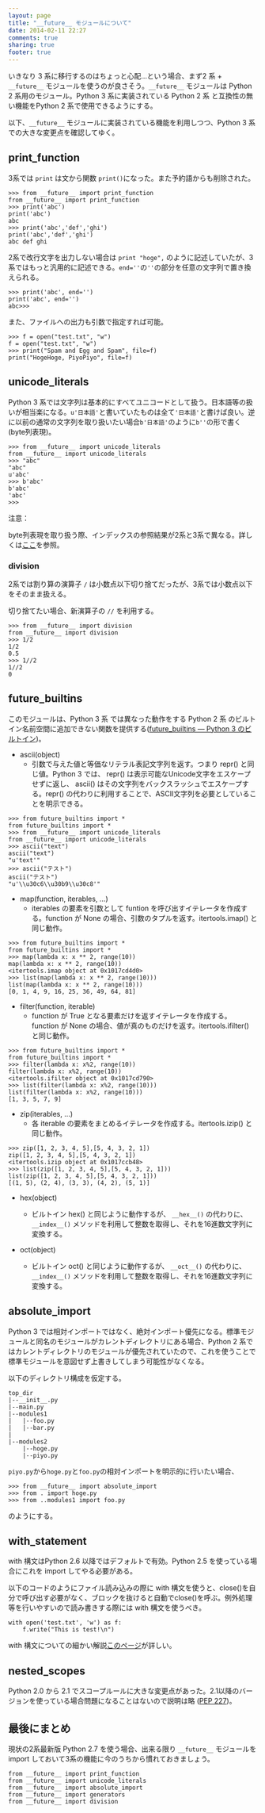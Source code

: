 ```yaml
---
layout: page
title: "__future__ モジュールについて"
date: 2014-02-11 22:27
comments: true
sharing: true
footer: true
---
```

いきなり 3 系に移行するのはちょっと心配…という場合、まず2 系 + `__future__` モジュールを使うのが良さそう。`__future__` モジュールは Python 2 系用のモジュール。Python 3 系に実装されている Python 2 系 と互換性の無い機能をPython 2 系で使用できるようにする。

以下、`__future__` モジュールに実装されている機能を利用しつつ、Python 3 系での大きな変更点を確認してゆく。

## print_function
3系では `print` は文から関数 `print()`になった。また予約語からも削除された。

```
>>> from __future__ import print_function
from __future__ import print_function
>>> print('abc')
print('abc')
abc
>>> print('abc','def','ghi')
print('abc','def','ghi')
abc def ghi
```

2系で改行文字を出力しない場合は `print "hoge",` のように記述していたが、3系ではもっと汎用的に記述できる。`end=''`の`''`の部分を任意の文字列で置き換えられる。

```
>>> print('abc', end='')
print('abc', end='')
abc>>>
```

また、ファイルへの出力も引数で指定すれば可能。

```
>>> f = open("test.txt", "w")
f = open("test.txt", "w")
>>> print("Spam and Egg and Spam", file=f)
print("HogeHoge, PiyoPiyo", file=f)
```

## unicode_literals
Python 3 系では文字列は基本的にすべてユニコードとして扱う。日本語等の扱いが相当楽になる。`u'日本語'`と書いていたものは全て`'日本語'`と書けば良い。逆に以前の通常の文字列を取り扱いたい場合`b'日本語'`のように`b''`の形で書く(byte列表現)。

```
>>> from __future__ import unicode_literals
from __future__ import unicode_literals
>>> "abc"
"abc"
u'abc'
>>> b'abc'
b'abc'
'abc'
>>> 
```

注意：

byte列表現を取り扱う際、インデックスの参照結果が2系と3系で異なる。詳しくは[ここ](http://docs.python.jp/3.3/howto/pyporting.html#bytes-literals)を参照。

### division
2系では割り算の演算子 `/` は小数点以下切り捨てだったが、3系では小数点以下をそのまま扱える。

切り捨てたい場合、新演算子の `//` を利用する。

```
>>> from __future__ import division
from __future__ import division
>>> 1/2
1/2
0.5
>>> 1//2
1//2
0
```

## future_builtins
このモジュールは、Python 3 系 では異なった動作をする Python 2 系 のビルトイン名前空間に追加できない関数を提供する([future_builtins — Python 3 のビルトイン](http://docs.python.jp/2/library/future_builtins.html))。

* ascii(object)
    * 引数で与えた値と等価なリテラル表記文字列を返す。つまり repr() と同じ値。Python 3 では、 repr() は表示可能なUnicode文字をエスケープせずに返し、 ascii() はその文字列をバックスラッシュでエスケープする。repr() の代わりに利用することで、ASCII文字列を必要としていることを明示できる。

```
>>> from future_builtins import *
from future_builtins import *
>>> from __future__ import unicode_literals
from __future__ import unicode_literals
>>> ascii("text")
ascii("text")
"u'text'"
>>> ascii("テスト")
ascii("テスト")
"u'\\u30c6\\u30b9\\u30c8'"
```
* map(function, iterables, ...)
    * iterables の要素を引数として funtion を呼び出すイテレータを作成する。function が None の場合、引数のタプルを返す。itertools.imap() と同じ動作。

```
>>> from future_builtins import *
from future_builtins import *
>>> map(lambda x: x ** 2, range(10))
map(lambda x: x ** 2, range(10))
<itertools.imap object at 0x1017cd4d0>
>>> list(map(lambda x: x ** 2, range(10)))
list(map(lambda x: x ** 2, range(10)))
[0, 1, 4, 9, 16, 25, 36, 49, 64, 81]
```

* filter(function, iterable)
    * function が True となる要素だけを返すイテレータを作成する。function が None の場合、値が真のものだけを返す。itertools.ifilter() と同じ動作。

```
>>> from future_builtins import *
from future_builtins import *
>>> filter(lambda x: x%2, range(10))
filter(lambda x: x%2, range(10))
<itertools.ifilter object at 0x1017cd790>
>>> list(filter(lambda x: x%2, range(10)))
list(filter(lambda x: x%2, range(10)))
[1, 3, 5, 7, 9]
```
* zip(iterables, ...)
    * 各 iterable の要素をまとめるイテレータを作成する。itertools.izip() と同じ動作。
```
>>> zip([1, 2, 3, 4, 5],[5, 4, 3, 2, 1])
zip([1, 2, 3, 4, 5],[5, 4, 3, 2, 1])
<itertools.izip object at 0x1017ccb48>
>>> list(zip([1, 2, 3, 4, 5],[5, 4, 3, 2, 1]))
list(zip([1, 2, 3, 4, 5],[5, 4, 3, 2, 1]))
[(1, 5), (2, 4), (3, 3), (4, 2), (5, 1)]
```

* hex(object)
    * ビルトイン hex() と同じように動作するが、 `__hex__()` の代わりに、 `__index__()` メソッドを利用して整数を取得し、それを16進数文字列に変換する。

* oct(object)
    * ビルトイン oct() と同じように動作するが、 `__oct__()` の代わりに、 `__index__()` メソッドを利用して整数を取得し、それを16進数文字列に変換する。

## absolute_import
Python 3 では相対インポートではなく、絶対インポート優先になる。標準モジュールと同名のモジュールがカレントディレクトリにある場合、Python 2 系ではカレントディレクトリのモジュールが優先されていたので、これを使うことで標準モジュールを意図せず上書きしてしまう可能性がなくなる。

以下のディレクトリ構成を仮定する。
```
top_dir
|--__init__.py
|--main.py
|--modules1
|   |--foo.py
|   |--bar.py
|
|--modules2
    |--hoge.py
    |--piyo.py
```

`piyo.py`から`hoge.py`と`foo.py`の相対インポートを明示的に行いたい場合、

```
>>> from __future__ import absolute_import
>>> from . import hoge.py
>>> from ..modules1 import foo.py
```

のようにする。

## with_statement
with 構文はPython 2.6 以降ではデフォルトで有効。Python 2.5 を使っている場合にこれを import してやる必要がある。

以下のコードのようにファイル読み込みの際に with 構文を使うと、close()を自分で呼び出す必要がなく、ブロックを抜けると自動でclose()を呼ぶ。例外処理等を行いやすいので読み書きする際には with 構文を使うべき。

```
with open('test.txt', 'w') as f:
    f.write("This is test!\n")
``` 

with 構文についての細かい解説[このページ](http://d.hatena.ne.jp/reiki4040/20130331/1364723288)が詳しい。

## nested_scopes
Python 2.0 から 2.1 でスコープルールに大きな変更点があった。2.1以降のバージョンを使っている場合問題になることはないので説明は略 ([PEP 227](http://docs.python.jp/3.3/whatsnew/2.1.html#pep-227-nested-scopes))。

## 最後にまとめ
現状の2系最新版 Python 2.7 を使う場合、出来る限り `__future__` モジュールを import しておいて3系の機能に今のうちから慣れておきましょう。

```
from __future__ import print_function
from __future__ import unicode_literals
from __future__ import absolute_import
from __future__ import generators
from __future__ import division
```
